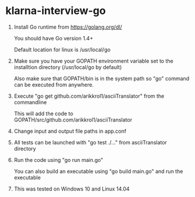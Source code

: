 # klarna-interview-go


1. Install Go runtime from https://golang.org/dl/

   You should have Go version 1.4+
   
   Default location for linux is /usr/local/go
   
2. Make sure you have your GOPATH environment variable set to the installtion directory (/usr/local/go by default)  

   Also make sure that GOPATH/bin is in the system path so "go" command can be executed from anywhere. 

3. Execute "go get github.com/arikkrol1/asciiTranslator" from the commandline

   This will add the code to GOPATH/src/github.com/arikkrol1/asciiTranslator 

4. Change input and output file paths in app.conf 

5. All tests can be launched with "go test ./..." from asciiTranslator directory

6. Run the code using "go run main.go"

   You can also build an executable using "go build main.go" and run the executable 

7. This was tested on Windows 10 and Linux 14.04
